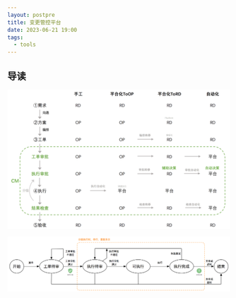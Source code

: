 ```yaml
---
layout: postpre
title: 变更管控平台
date: 2023-06-21 19:00
tags:
  - tools
---
```


## 导读
![page.png](https://raw.githubusercontent.com/niean/niean.github.io/master/images/20230621/cm-milestone.png)

![page.png](https://raw.githubusercontent.com/niean/niean.github.io/master/images/20230621/cm-fsm.png)
